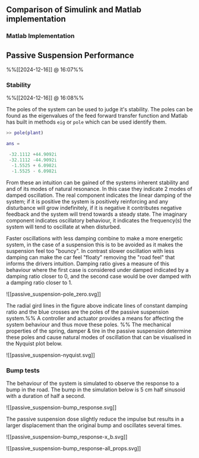 
## Comparison of Simulink and Matlab implementation

### Matlab Implementation

## Passive Suspension Performance
%%[[2024-12-16]] @ 16:07%%

### Stability
%%[[2024-12-16]] @ 16:08%%

The poles of the system can be used to judge it's stability. The poles can be found as the eigenvalues of the feed forward transfer function and Matlab has built in methods `eig` or `pole` which can be used identify them. 

```matlab
>> pole(plant) 

ans =

 -32.1112 +44.9092i
 -32.1112 -44.9092i
  -1.5525 + 6.0982i
  -1.5525 - 6.0982i
```

From these an intuition can be gained of the systems inherent stability and and of its modes of natural resonance. In this case they indicate 2 modes of damped oscillation.
The real component indicates the linear damping of the system; if it is positive the system is positively reinforcing and any disturbance will grow indefinitely, if it is negative it contributes negative feedback and the system will trend towards a steady state.
The imaginary component indicates oscillatory behaviour, it indicates the frequency(s) the system will tend to oscillate at when disturbed.

Faster oscillations with less damping combine to make a more energetic system, in the case of a suspension this is to be avoided as it makes the suspension feel too "bouncy". In contrast slower oscillation with less damping can make the car feel "floaty" removing the "road feel" that informs the drivers intuition. Damping ratio gives a measure of this behaviour where the first case is considered under damped indicated by a damping ratio closer to 0, and the second case would be over damped with a damping ratio closer to 1.

![[passive_suspension-pole_zero.svg]]

The radial gird lines in the figure above indicate lines of constant damping ratio and the blue crosses are the poles of the passive suspension system.%%  A controller and actuator provides a means for affecting the system behaviour and thus move these poles.  %%
The mechanical properties of the spring, damper & tire in the passive suspension determine these poles and cause natural modes of oscillation that can be visualised in the Nyquist plot below. 

![[passive_suspension-nyquist.svg]]

### Bump tests

The behaviour of the system is simulated to observe the response to a bump in the road. The bump in the simulation below is 5 cm half sinusoid with a duration of half a second.

![[passive_suspension-bump_response.svg]]

The passive suspension dose slightly reduce the impulse but results in a larger displacement than the original bump and oscillates several times.

![[passive_suspension-bump_response-x_b.svg]]

![[passive_suspension-bump_response-all_props.svg]]

